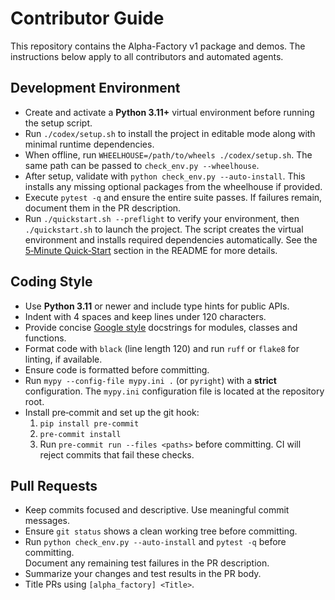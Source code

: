 # Contributor Guide

This repository contains the Alpha-Factory v1 package and demos.
The instructions below apply to all contributors and automated agents.

## Development Environment
- Create and activate a **Python&nbsp;3.11+** virtual environment before running the setup script.
- Run `./codex/setup.sh` to install the project in editable mode along with minimal runtime dependencies.
- When offline, run `WHEELHOUSE=/path/to/wheels ./codex/setup.sh`. The same path can be passed to `check_env.py --wheelhouse`.
- After setup, validate with `python check_env.py --auto-install`.
This installs any missing optional packages from the wheelhouse if provided.
- Execute `pytest -q` and ensure the entire suite passes. If failures remain, document them in the PR description.
- Run `./quickstart.sh --preflight` to verify your environment, then `./quickstart.sh` to launch the project. The
  script creates the virtual environment and installs required dependencies automatically. See the
  [5‑Minute Quick‑Start](README.md#6-5-minute-quick-start) section in the README for more details.

## Coding Style
- Use **Python&nbsp;3.11** or newer and include type hints for public APIs.
- Indent with 4 spaces and keep lines under 120 characters.
- Provide concise [Google style](https://google.github.io/styleguide/pyguide.html#381-docstrings) docstrings
for modules, classes and functions.
- Format code with `black` (line length 120) and run `ruff` or `flake8` for linting, if available.
- Ensure code is formatted before committing.
- Run `mypy --config-file mypy.ini .` (or `pyright`) with a **strict** configuration. The
  `mypy.ini` configuration file is located at the repository root.
- Install pre‑commit and set up the git hook:
  1. `pip install pre-commit`
  2. `pre-commit install`
  3. Run `pre-commit run --files <paths>` before committing.
    CI will reject commits that fail these checks.

## Pull Requests
- Keep commits focused and descriptive. Use meaningful commit messages.
- Ensure `git status` shows a clean working tree before committing.
- Run `python check_env.py --auto-install` and `pytest -q` before committing. \
  Document any remaining test failures in the PR description.
- Summarize your changes and test results in the PR body.
- Title PRs using `[alpha_factory] <Title>`.

